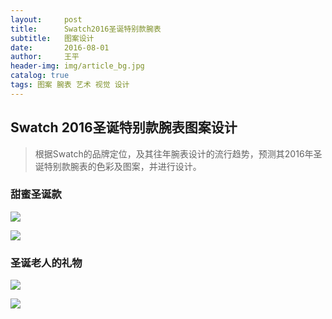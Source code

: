 ```yaml
---
layout:     post
title:      Swatch2016圣诞特别款腕表
subtitle:   图案设计
date:       2016-08-01
author:     王平
header-img: img/article_bg.jpg
catalog: true
tags: 图案 腕表 艺术 视觉 设计 
---
```


## Swatch 2016圣诞特别款腕表图案设计

> 根据Swatch的品牌定位，及其往年腕表设计的流行趋势，预测其2016年圣诞特别款腕表的色彩及图案，并进行设计。

### 甜蜜圣诞款

![](https://ws1.sinaimg.cn/large/0069RVTdgy1fu22whzxisj31kw148dmf.jpg)

![](https://ws2.sinaimg.cn/large/006tNbRwgy1fwdxs3yxcoj31kw11xqvd.jpg)

### 圣诞老人的礼物

![](https://ws2.sinaimg.cn/large/0069RVTdgy1fu22wgpf34j31kw148gt4.jpg)

![](https://ws3.sinaimg.cn/large/006tNbRwgy1fwdxwsyvy8j31kw11xnpf.jpg)

